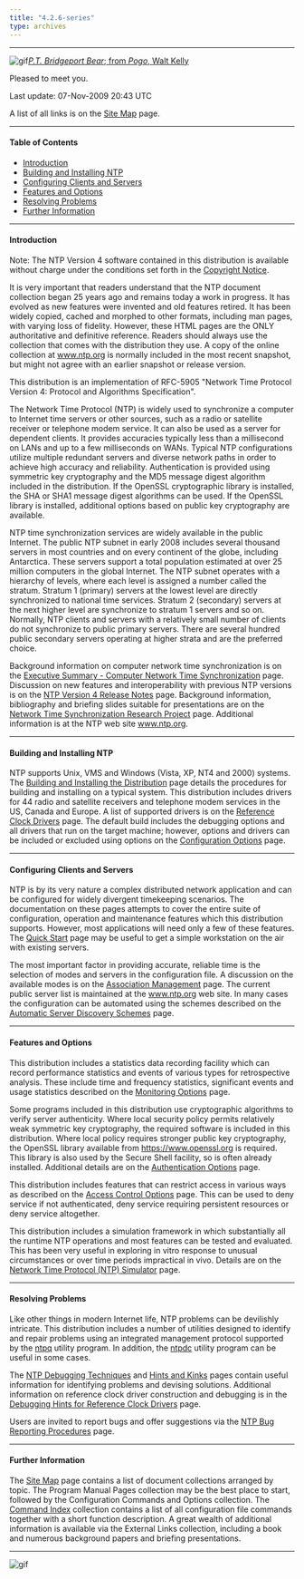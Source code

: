 ```yaml
---
title: "4.2.6-series"
type: archives
---
```


* * *

![gif](/archives/pic/barnstable.gif)[_P.T. Bridgeport Bear_; from _Pogo_, Walt Kelly](/reflib/pictures)

Pleased to meet you.

Last update: 	07-Nov-2009 20:43 UTC

A list of all links is on the [Site Map](/archives/4.2.6-series/sitemap) page.

* * *

#### Table of Contents

*   [Introduction](/archives/4.2.6-series/#introduction)
*   [Building and Installing NTP](/archives/4.2.6-series/#building-and-installing-ntp)
*   [Configuring Clients and Servers](/archives/4.2.6-series/#configuring-clients-and-servers)
*   [Features and Options](/archives/4.2.6-series/#features-and-options)
*   [Resolving Problems](/archives/4.2.6-series/#resolving-problems)
*   [Further Information](/archives/4.2.6-series/#further-information)

* * *

#### Introduction

Note: The NTP Version 4 software contained in this distribution is available without charge under the conditions set forth in the [Copyright Notice](/archives/4.2.6-series/copyright).

It is very important that readers understand that the NTP document collection began 25 years ago and remains today a work in progress. It has evolved as new features were invented and old features retired. It has been widely copied, cached and morphed to other formats, including man pages, with varying loss of fidelity. However, these HTML pages are the ONLY authoritative and definitive reference. Readers should always use the collection that comes with the distribution they use. A copy of the online collection at www.ntp.org is normally included in the most recent snapshot, but might not agree with an earlier snapshot or release version.

This distribution is an implementation of RFC-5905 "Network Time Protocol Version 4: Protocol and Algorithms Specification".  

The Network Time Protocol (NTP) is widely used to synchronize a computer to Internet time servers or other sources, such as a radio or satellite receiver or telephone modem service. It can also be used as a server for dependent clients. It provides accuracies typically less than a millisecond on LANs and up to a few milliseconds on WANs. Typical NTP configurations utilize multiple redundant servers and diverse network paths in order to achieve high accuracy and reliability. Authentication is provided using symmetric key cryptography and the MD5 message digest algorithm included in the distribution. If the OpenSSL cryptographic library is installed, the SHA or SHA1 message digest algorithms can be used. If the OpenSSL library is installed, additional options based on public key cryptography are available.

NTP time synchronization services are widely available in the public Internet. The public NTP subnet in early 2008 includes several thousand servers in most countries and on every continent of the globe, including Antarctica. These servers support a total population estimated at over 25 million computers in the global Internet. The NTP subnet operates with a hierarchy of levels, where each level is assigned a number called the stratum. Stratum 1 (primary) servers at the lowest level are directly synchronized to national time services. Stratum 2 (secondary) servers at the next higher level are synchronize to stratum 1 servers and so on. Normally, NTP clients and servers with a relatively small number of clients do not synchronize to public primary servers. There are several hundred public secondary servers operating at higher strata and are the preferred choice. 

Background information on computer network time synchronization is on the [Executive Summary - Computer Network Time Synchronization](/reflib/exec) page. Discussion on new features and interoperability with previous NTP versions is on the [NTP Version 4 Release Notes](/archives/4.2.6-series/release) page. Background information, bibliography and briefing slides suitable for presentations are on the [Network Time Synchronization Research Project](/reflib/ntp) page. Additional information is at the NTP web site www.ntp.org.

* * *

#### Building and Installing NTP

NTP supports Unix, VMS and Windows (Vista, XP, NT4 and 2000) systems. The [Building and Installing the Distribution](/archives/4.2.6-series/build) page details the procedures for building and installing on a typical system. This distribution includes drivers for 44 radio and satellite receivers and telephone modem services in the US, Canada and Europe. A list of supported drivers is on the [Reference Clock Drivers](/archives/4.2.6-series/refclock) page. The default build includes the debugging options and all drivers that run on the target machine; however, options and drivers can be included or excluded using options on the [Configuration Options](/archives/4.2.6-series/config) page.

* * *

#### Configuring Clients and Servers

NTP is by its very nature a complex distributed network application and can be configured for widely divergent timekeeping scenarios. The documentation on these pages attempts to cover the entire suite of configuration, operation and maintenance features which this distribution supports. However, most applications will need only a few of these features. The [Quick Start](/archives/4.2.6-series/) page may be useful to get a simple workstation on the air with existing servers.

The most important factor in providing accurate, reliable time is the selection of modes and servers in the configuration file. A discussion on the available modes is on the [Association Management](/archives/4.2.6-series/assoc) page. The current public server list is maintained at the www.ntp.org web site. In many cases the configuration can be automated using the schemes described on the [Automatic Server Discovery Schemes](/archives/4.2.6-series/manyopt) page.

* * *

#### Features and Options

This distribution includes a statistics data recording facility which can record performance statistics and events of various types for retrospective analysis. These include time and frequency statistics, significant events and usage statistics described on the [Monitoring Options](/archives/4.2.6-series/monopt) page.

Some programs included in this distribution use cryptographic algorithms to verify server authenticity. Where local security policy permits relatively weak symmetric key cryptography, the required software is included in this distribution. Where local policy requires stronger public key cryptography, the OpenSSL library available from https://www.openssl.org is required. This library is also used by the Secure Shell facility, so is often already installed. Additional details are on the [Authentication Options](/archives/4.2.6-series/authopt) page.

This distribution includes features that can restrict access in various ways as described on the [Access Control Options](/archives/4.2.6-series/accopt) page. This can be used to deny service if not authenticated, deny service requiring persistent resources or deny service altogether.

This distribution includes a simulation framework in which substantially all the runtime NTP operations and most features can be tested and evaluated. This has been very useful in exploring in vitro response to unusual circumstances or over time periods impractical in vivo. Details are on the [Network Time Protocol (NTP) Simulator](/archives/4.2.6-series/ntpdsim) page.

* * *

#### Resolving Problems

Like other things in modern Internet life, NTP problems can be devilishly intricate. This distribution includes a number of utilities designed to identify and repair problems using an integrated management protocol supported by the [ntpq](/archives/4.2.6-series/ntpq) utility program. In addition, the [ntpdc](/archives/4.2.6-series/ntpdc) utility program can be useful in some cases.

The [NTP Debugging Techniques](/archives/4.2.6-series/debug) and [Hints and Kinks](/archives/4.2.6-series/hints) pages contain useful information for identifying problems and devising solutions. Additional information on reference clock driver construction and debugging is in the [Debugging Hints for Reference Clock Drivers](/archives/4.2.6-series/rdebug) page.

Users are invited to report bugs and offer suggestions via the [NTP Bug Reporting Procedures](/archives/4.2.6-series/bugs) page.

* * *

#### Further Information

The [Site Map](/archives/4.2.6-series/sitemap) page contains a list of document collections arranged by topic. The Program Manual Pages collection may be the best place to start, followed by the Configuration Commands and Options collection. The [Command Index](/archives/4.2.6-series/comdex) collection contains a list of all configuration file commands together with a short function description. A great wealth of additional information is available via the External Links collection, including a book and numerous background papers and briefing presentations.

* * *

![gif](/archives/pic/pogo1a.gif)